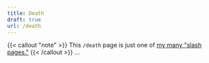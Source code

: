 ```yaml
---
title: Death
draft: true
url: /death
---
```

{{< callout "note" >}}
This `/death` page is just one of [my many "slash pages."](/slashes)
{{< /callout >}}
...